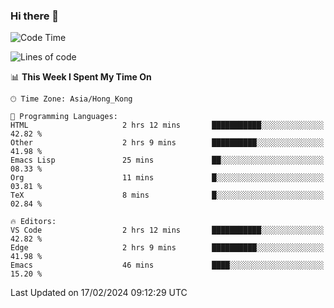 ### Hi there 👋

<!--
**nicehiro/nicehiro** is a ✨ _special_ ✨ repository because its `README.md` (this file) appears on your GitHub profile.

Here are some ideas to get you started:

- 🔭 I’m currently working on ...
- 🌱 I’m currently learning ...
- 👯 I’m looking to collaborate on ...
- 🤔 I’m looking for help with ...
- 💬 Ask me about ...
- 📫 How to reach me: ...
- 😄 Pronouns: ...
- ⚡ Fun fact: ...
-->

<!--START_SECTION:waka-->
![Code Time](http://img.shields.io/badge/Code%20Time-230%20hrs%2056%20mins-blue)

![Lines of code](https://img.shields.io/badge/From%20Hello%20World%20I%27ve%20Written-2.6%20million%20lines%20of%20code-blue)

📊 **This Week I Spent My Time On** 

```text
🕑︎ Time Zone: Asia/Hong_Kong

💬 Programming Languages: 
HTML                     2 hrs 12 mins       ███████████░░░░░░░░░░░░░░   42.82 % 
Other                    2 hrs 9 mins        ██████████░░░░░░░░░░░░░░░   41.98 % 
Emacs Lisp               25 mins             ██░░░░░░░░░░░░░░░░░░░░░░░   08.33 % 
Org                      11 mins             █░░░░░░░░░░░░░░░░░░░░░░░░   03.81 % 
TeX                      8 mins              █░░░░░░░░░░░░░░░░░░░░░░░░   02.84 % 

🔥 Editors: 
VS Code                  2 hrs 12 mins       ███████████░░░░░░░░░░░░░░   42.82 % 
Edge                     2 hrs 9 mins        ██████████░░░░░░░░░░░░░░░   41.98 % 
Emacs                    46 mins             ████░░░░░░░░░░░░░░░░░░░░░   15.20 % 
```


 Last Updated on 17/02/2024 09:12:29 UTC
<!--END_SECTION:waka-->
